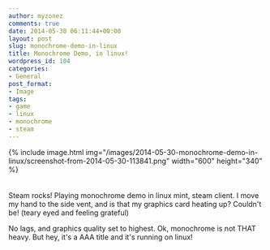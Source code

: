 ```yaml
---
author: myzonez
comments: true
date: 2014-05-30 06:11:44+00:00
layout: post
slug: monochrome-demo-in-linux
title: Monochrome Demo, in linux!
wordpress_id: 104
categories:
- General
post_format:
- Image
tags:
- game
- linux
- monochrome
- steam
---
```


{% include image.html img="/images/2014-05-30-monochrome-demo-in-linux/screenshot-from-2014-05-30-113841.png" width="600" height="340" %}
<br/><br/><br/>
Steam rocks! Playing monochrome demo in linux mint, steam client. I move my hand to the side vent, and is that my graphics card heating up? Couldn't be! (teary eyed and feeling grateful)

No lags, and graphics quality set to highest. Ok, monochrome is not THAT heavy. But hey, it's a AAA title and it's running on linux!
